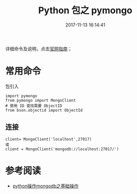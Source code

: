 ﻿---
title: Python 包之 pymongo
date: 2017-11-13 16:14:41
description: 记录 python 操作 mongodb 包 pymongo 的常用命令
tags:
- Python-Packages
categories:
- Python
copyright: false
---

详细命令及说明，点击[官网指南](http://api.mongodb.com/python/current/tutorial.html)；

# 常用命令
包引入
```
import pymongo
from pymongo import MongoClient
# 使用 ID 查找需要 ObjectID
from bson.objectid import ObjectId
```

## 连接
```
client= MongoClient('localhost',27017)
或
client = MongoClient('mongodb://localhost:27017/')
```



# 参考阅读

- [python操作mongodb之基础操作](https://www.cnblogs.com/similarface/p/5608987.html)




